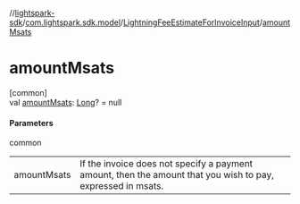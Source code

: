 //[lightspark-sdk](../../../index.md)/[com.lightspark.sdk.model](../index.md)/[LightningFeeEstimateForInvoiceInput](index.md)/[amountMsats](amount-msats.md)

# amountMsats

[common]\
val [amountMsats](amount-msats.md): [Long](https://kotlinlang.org/api/latest/jvm/stdlib/kotlin/-long/index.html)? = null

#### Parameters

common

| | |
|---|---|
| amountMsats | If the invoice does not specify a payment amount, then the amount that you wish to pay, expressed in msats. |
